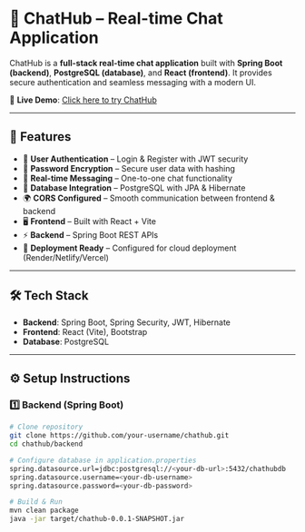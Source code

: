 # 🚀 ChatHub – Real-time Chat Application  

ChatHub is a **full-stack real-time chat application** built with **Spring Boot (backend)**, **PostgreSQL (database)**, and **React (frontend)**. It provides secure authentication and seamless messaging with a modern UI.  

🔗 **Live Demo**: [Click here to try ChatHub](https://basant-chathub.netlify.app)  

---

## 🔑 Features  
- 👤 **User Authentication** – Login & Register with JWT security  
- 🔐 **Password Encryption** – Secure user data with hashing  
- 💬 **Real-time Messaging** – One-to-one chat functionality  
- 📂 **Database Integration** – PostgreSQL with JPA & Hibernate  
- 🌍 **CORS Configured** – Smooth communication between frontend & backend  
- 🖥 **Frontend** – Built with React + Vite  
- ⚡ **Backend** – Spring Boot REST APIs  
- 🚀 **Deployment Ready** – Configured for cloud deployment (Render/Netlify/Vercel)  

---

## 🛠 Tech Stack  
- **Backend**: Spring Boot, Spring Security, JWT, Hibernate  
- **Frontend**: React (Vite), Bootstrap  
- **Database**: PostgreSQL  

---

## ⚙️ Setup Instructions  

### 1️⃣ Backend (Spring Boot)  
```bash
# Clone repository
git clone https://github.com/your-username/chathub.git
cd chathub/backend

# Configure database in application.properties
spring.datasource.url=jdbc:postgresql://<your-db-url>:5432/chathubdb
spring.datasource.username=<your-db-username>
spring.datasource.password=<your-db-password>

# Build & Run
mvn clean package
java -jar target/chathub-0.0.1-SNAPSHOT.jar




